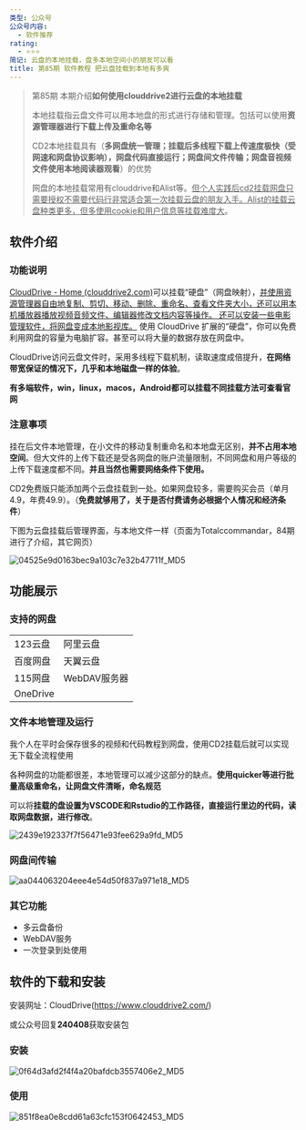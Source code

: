 ```yaml
---
类型: 公众号
公众号内容:
  - 软件推荐
rating:
  - ⭐⭐⭐
简记: 云盘的本地挂载，盘多本地空间小的朋友可以看
title: 第85期 软件教程 把云盘挂载到本地有多爽
---
```


> 第85期 本期介绍**如何使用clouddrive2进行云盘的本地挂载**
> 
> 本地挂载指云盘文件可以用本地盘的形式进行存储和管理。包括可以使用**资源管理器进行下载上传及重命名等**
> 
> CD2本地挂载具有（**多网盘统一管理；挂载后多线程下载上传速度极快（受网速和网盘协议影响），网盘代码直接运行；网盘间文件传输；网盘音视频文件使用本地阅读器观看**）的优势
> 
> 网盘的本地挂载常用有clouddrive和Alist等。<u>但个人实践后cd2挂载网盘只需要授权不需要代码行非常适合第一次挂载云盘的朋友入手。Alist的挂载云盘种类更多，但多使用cookie和用户信息等挂载难度大</u>。

## 软件介绍

### 功能说明

[CloudDrive - Home (clouddrive2.com)](https://www.clouddrive2.com/)可以挂载“硬盘”（网盘映射），<u>并使用资源管理器自由地复制、剪切、移动、删除、重命名、查看文件夹大小，还可以用本机播放器播放视频音频文件、编辑器修改文档内容等操作。 还可以安装一些电影管理软件，将网盘变成本地影视库。</u> 使用 CloudDrive 扩展的“硬盘”，你可以免费利用网盘的容量为电脑扩容。甚至可以将大量的数据存放在网盘中。

CloudDrive访问云盘文件时，采用多线程下载机制，读取速度成倍提升，**在网络带宽保证的情况下，几乎和本地磁盘一样的体验**。

**有多端软件，win，linux，macos，Android都可以挂载不同挂载方法可查看官网**

### 注意事项

挂在后文件本地管理，在小文件的移动复制重命名和本地盘无区别，**并不占用本地空间**。但大文件的上传下载还是受各网盘的账户流量限制，不同网盘和用户等级的上传下载速度都不同。**并且当然也需要网络条件下使用。**

CD2免费版只能添加两个云盘挂载到一处。如果网盘较多，需要购买会员（单月4.9，年费49.9）。（**免费就够用了，关于是否付费请务必根据个人情况和经济条件**）

下图为云盘挂载后管理界面，与本地文件一样（页面为Totalccommandar，84期进行了介绍，其它网页）

![04525e9d0163bec9a103c7e32b47711f_MD5](https://pic-go-42.oss-cn-guangzhou.aliyuncs.com/img/202405242120615.png)

## 功能展示

### 支持的网盘

|          |           |
| -------- | --------- |
| 123云盘    | 阿里云盘      |
| 百度网盘     | 天翼云盘      |
| 115网盘    | WebDAV服务器 |
| OneDrive |           |

### 文件本地管理及运行

我个人在平时会保存很多的视频和代码教程到网盘，使用CD2挂载后就可以实现无下载全流程使用

各种网盘的功能都很差，本地管理可以减少这部分的缺点。**使用quicker等进行批量高级重命名，让网盘文件清晰，命名规范**

可以将**挂载的盘设置为VSCODE和Rstudio的工作路径，直接运行里边的代码，读取网盘数据，进行修改**。

![2439e192337f7f56471e93fee629a9fd_MD5](https://pic-go-42.oss-cn-guangzhou.aliyuncs.com/img/202405242120616.png)

### 网盘间传输

![aa044063204eee4e54d50f837a971e18_MD5](https://pic-go-42.oss-cn-guangzhou.aliyuncs.com/img/202405242120617.png)

### 其它功能

- 多云盘备份
- WebDAV服务
- 一次登录到处使用

## 软件的下载和安装

安装网址：CloudDrive(https://www.clouddrive2.com/)

或公众号回复**240408**获取安装包

### 安装

![0f64d3afd2f4f4a20bafdcb3557406e2_MD5](https://pic-go-42.oss-cn-guangzhou.aliyuncs.com/img/202405242120618.png)

### 使用

![851f8ea0e8cdd61a63cfc153f0642453_MD5](https://pic-go-42.oss-cn-guangzhou.aliyuncs.com/img/202405242120619.png)
